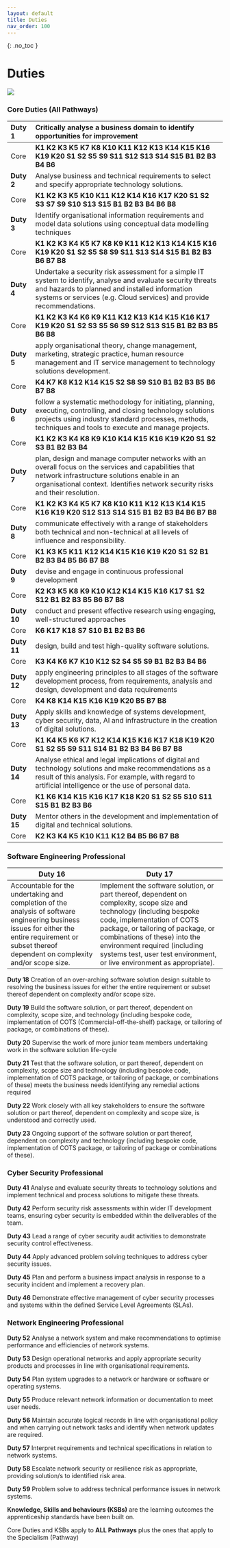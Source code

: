 ```yaml
---
layout: default
title: Duties
nav_order: 100
---
```


{: .no_toc }

# Duties

![](./images/*.jpg)


### Core Duties (All Pathways)
|**Duty 1** | Critically analyse a business domain to identify opportunities for improvement|
|:-------|:------|
| Core   | **K1 K2 K3 K5 K7 K8 K10 K11 K12 K13 K14 K15 K16 K19 K20 S1 S2 S5 S9 S11 S12 S13 S14 S15 B1 B2 B3 B4 B6** |
|**Duty 2**| Analyse business and technical requirements to select and specify appropriate technology solutions.|
| Core | **K1 K2 K3 K5 K10 K11 K12 K14 K16 K17 K20 S1 S2 S3 S7 S9 S10 S13 S15 B1 B2 B3 B4 B6 B8**|
| **Duty 3**| Identify organisational information requirements and model data solutions using conceptual data modelling techniques|
| Core | **K1 K2 K3 K4 K5 K7 K8 K9 K11 K12 K13 K14 K15 K16 K19 K20 S1 S2 S5 S8 S9 S11 S13 S14 S15 B1 B2 B3 B6 B7 B8**|
| **Duty 4** | Undertake a security risk assessment for a simple IT system to identify, analyse and evaluate security threats and hazards to planned and installed information systems or services (e.g. Cloud services) and provide recommendations.|
| Core | **K1 K2 K3 K4 K6 K9 K11 K12 K13 K14 K15 K16 K17 K19 K20 S1 S2 S3 S5 S6 S9 S12 S13 S15 B1 B2 B3 B5 B6 B8**|
| **Duty 5**| apply organisational theory, change management, marketing, strategic practice, human resource management and IT service management to technology solutions development.|
| Core| **K4 K7 K8 K12 K14 K15 S2 S8 S9 S10 B1 B2 B3 B5 B6 B7 B8**|
|**Duty 6**| follow a systematic methodology for initiating, planning, executing, controlling, and closing technology solutions projects using industry standard processes, methods, techniques and tools to execute and manage projects.|
|Core | **K1 K2 K3 K4 K8 K9 K10 K14 K15 K16 K19 K20 S1 S2 S3 B1 B2 B3 B4**  |
|**Duty 7**| plan, design and manage computer networks with an overall focus on the services and capabilities that network infrastructure solutions enable in an organisational context. Identifies network security risks and their resolution.|
|Core |**K1 K2 K3 K4 K5 K7 K8 K10 K11 K12 K13 K14 K15 K16 K19 K20 S12 S13 S14 S15 B1 B2 B3 B4 B6 B7 B8**|
|**Duty 8**| communicate effectively with a range of stakeholders both technical and non-technical at all levels of influence and responsibility.|
|Core|**K1 K3 K5 K11 K12 K14 K15 K16 K19 K20 S1 S2 B1 B2 B3 B4 B5 B6 B7 B8**|
|**Duty 9**| devise and engage in continuous professional development|	
|Core|**K2 K3 K5 K8 K9 K10 K12 K14 K15 K16 K17 S1 S2 S12 B1 B2 B3 B5 B6 B7 B8**|
|**Duty 10**| conduct and present effective research using engaging, well-structured approaches|	
|Core|**K6 K17 K18 S7 S10 B1 B2 B3 B6**|
|**Duty 11**| design, build and test high-quality software solutions.|	
|Core|**K3 K4 K6 K7 K10 K12 S2 S4 S5 S9 B1 B2 B3 B4 B6**|
|**Duty 12**| apply engineering principles to all stages of the software development process, from requirements, analysis and design, development and data requirements |
|Core | **K4 K8 K14 K15 K16 K19 K20 B5 B7 B8**|
|**Duty 13**| Apply skills and knowledge of systems development, cyber security, data, AI and infrastructure in the creation of digital solutions.|
|Core|**K1 K4 K5 K6 K7 K12 K14 K15 K16 K17 K18 K19 K20 S1 S2 S5 S9 S11 S14 B1 B2 B3 B4 B6 B7 B8**|
|**Duty 14**| Analyse ethical and legal implications of digital and technology solutions and make recommendations as a result of this analysis. For example, with regard to artificial intelligence or the use of personal data.|
|Core | **K1 K6 K14 K15 K16 K17 K18 K20 S1 S2 S5 S10 S11 S15 B1 B2 B3 B6** |
|**Duty 15**| Mentor others in the development and implementation of digital and technical solutions.|
|Core | **K2 K3 K4 K5 K10 K11 K12 B4 B5 B6 B7 B8** |

### Software Engineering Professional

| **Duty 16**     | **Duty 17**    |
| ---------------- | ---------------- |
| Accountable for the undertaking and completion of the analysis of software engineering business issues for either the entire requirement or subset thereof dependent on complexity and/or scope size. | Implement the software solution, or part thereof, dependent on complexity, scope size and technology (including bespoke code, implementation of COTS package, or tailoring of package, or combinations of these) into the environment required (including systems test, user test environment, or live environment as appropriate). |


**Duty 18** Creation of an over-arching software solution design suitable to resolving the business issues for either the entire requirement or subset thereof dependent on complexity and/or scope size.

**Duty 19** Build the software solution, or part thereof, dependent on complexity, scope size, and technology (including bespoke code, implementation of COTS (Commercial-off-the-shelf) package, or tailoring of package, or combinations of these).

**Duty 20** Supervise the work of more junior team members undertaking work in the software solution life-cycle

**Duty 21** Test that the software solution, or part thereof, dependent on complexity, scope size and technology (including bespoke code, implementation of COTS package, or tailoring of package, or combinations of these) meets the business needs identifying any remedial actions required

**Duty 22** Work closely with all key stakeholders to ensure the software solution or part thereof, dependent on complexity and scope size, is understood and correctly used.

**Duty 23** Ongoing support of the software solution or part thereof, dependent on complexity and technology (including bespoke code, implementation of COTS package, or tailoring of package or combinations of these).

### Cyber Security Professional

**Duty 41** Analyse and evaluate security threats to technology solutions and implement technical and process solutions to mitigate these threats.

**Duty 42**  Perform security risk assessments within wider IT development teams, ensuring cyber security is embedded within the deliverables of the team.

**Duty 43**  Lead a range of cyber security audit activities to demonstrate security control effectiveness.

**Duty 44** Apply advanced problem solving techniques to address cyber security issues.

**Duty 45**  Plan and perform a business impact analysis in response to a security incident and implement a recovery plan.

**Duty 46** Demonstrate effective management of cyber security processes and systems within the defined Service Level Agreements (SLAs).


### Network Engineering Professional

**Duty 52** Analyse a network system and make recommendations to optimise performance and efficiencies of network systems.

**Duty 53** Design operational networks and apply appropriate security products and processes in line with organisational requirements.

**Duty 54** Plan system upgrades to a network or hardware or software or operating systems.

**Duty 55** Produce relevant network information or documentation to meet user needs.

**Duty 56** Maintain accurate logical records in line with organisational policy and when carrying out network tasks and identify when network updates are required.

**Duty 57** Interpret requirements and technical specifications in relation to network systems.

**Duty 58** Escalate network security or resilience risk as appropriate, providing solution/s to identified risk area.

**Duty 59** Problem solve to address technical performance issues in network systems.

**Knowledge, Skills and behaviours (KSBs)** are the learning outcomes the apprenticeship standards have been built on. 

Core Duties and KSBs apply to **ALL Pathways** plus the ones that apply to the Specialism (Pathway)